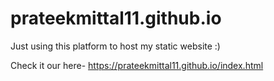 # prateekmittal11.github.io

Just using this platform to host my static website :)

Check it our here-
https://prateekmittal11.github.io/index.html
